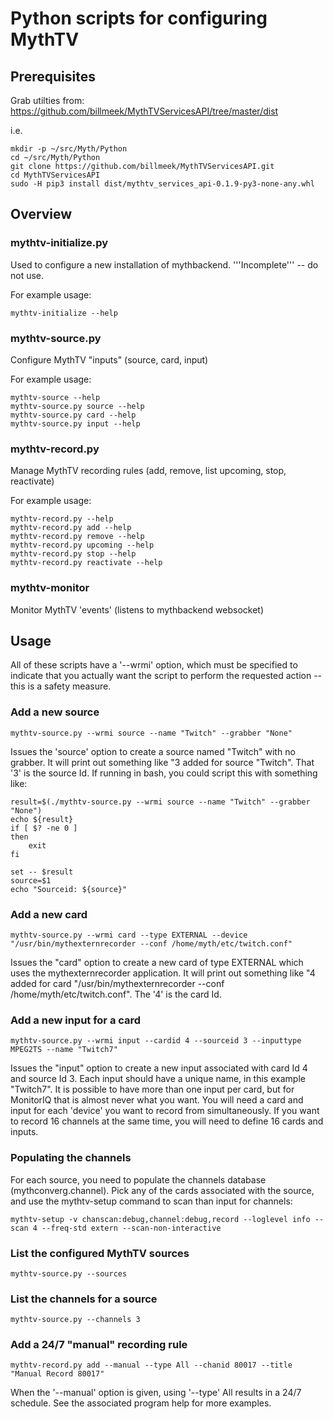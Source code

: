 
# Python scripts for configuring MythTV #

## Prerequisites ##
Grab utilties from:
https://github.com/billmeek/MythTVServicesAPI/tree/master/dist

i.e.
```
mkdir -p ~/src/Myth/Python
cd ~/src/Myth/Python
git clone https://github.com/billmeek/MythTVServicesAPI.git
cd MythTVServicesAPI
sudo -H pip3 install dist/mythtv_services_api-0.1.9-py3-none-any.whl
```

## Overview ##
### mythtv-initialize.py ###
Used to configure a new installation of mythbackend.  '''Incomplete''' -- do not use.

For example usage:
```
mythtv-initialize --help
```

### mythtv-source.py ###
Configure MythTV "inputs" (source, card, input)

For example usage:
```
mythtv-source --help
mythtv-source.py source --help
mythtv-source.py card --help
mythtv-source.py input --help
```

### mythtv-record.py ###
Manage MythTV recording rules (add, remove, list upcoming, stop, reactivate)

For example usage:
```
mythtv-record.py --help
mythtv-record.py add --help
mythtv-record.py remove --help
mythtv-record.py upcoming --help
mythtv-record.py stop --help
mythtv-record.py reactivate --help
```

### mythtv-monitor ###
Monitor MythTV 'events' (listens to mythbackend websocket)

## Usage ##

All of these scripts have a '--wrmi' option, which must be specified to indicate that you actually want the script to perform the requested action -- this is a safety measure.

### Add a new source ###
```
mythtv-source.py --wrmi source --name "Twitch" --grabber "None"
```

Issues the 'source' option to create a source named "Twitch" with no grabber.  It will print out something like "3 added for source "Twitch".  That '3' is the source Id.  If running in bash, you could script this with something like:
```
result=$(./mythtv-source.py --wrmi source --name "Twitch" --grabber "None")
echo ${result}
if [ $? -ne 0 ]
then
    exit
fi

set -- $result
source=$1
echo "Sourceid: ${source}"
```

### Add a new card ###
```
mythtv-source.py --wrmi card --type EXTERNAL --device "/usr/bin/mythexternrecorder --conf /home/myth/etc/twitch.conf"
```

Issues the "card" option to create a new card of type EXTERNAL which uses the mythexternrecorder application.  It will print out something like "4 added for card "/usr/bin/mythexternrecorder --conf /home/myth/etc/twitch.conf".  The '4' is the card Id.

### Add a new input for a card ###
```
mythtv-source.py --wrmi input --cardid 4 --sourceid 3 --inputtype MPEG2TS --name "Twitch7"
```

Issues the "input" option to create a new input associated with card Id 4 and source Id 3.  Each input should have a unique name, in this example "Twitch7".
It is possible to have more than one input per card, but for MonitorIQ that is almost never what you want.
You will need a card and input for each 'device' you want to record from simultaneously.  If you want to record 16 channels at the same time, you will need to define 16 cards and inputs.

### Populating the channels ###
For each source, you need to populate the channels database (mythconverg.channel).  Pick any of the cards associated with the source, and use the mythtv-setup command to scan than input for channels:

```
mythtv-setup -v chanscan:debug,channel:debug,record --loglevel info --scan 4 --freq-std extern --scan-non-interactive
```

### List the configured MythTV sources ###
```
mythtv-source.py --sources
```

### List the channels for a source ###
```
mythtv-source.py --channels 3
```

### Add a 24/7 "manual" recording rule ###
```
mythtv-record.py add --manual --type All --chanid 80017 --title "Manual Record 80017"
```

When the '--manual' option is given, using '--type' All results in a 24/7 schedule.  See the associated program help for more examples.



